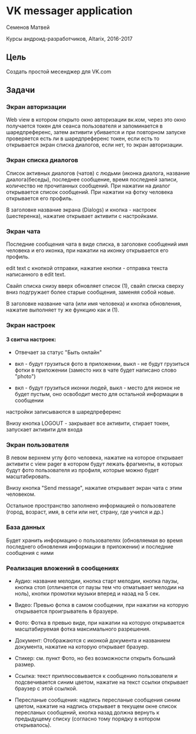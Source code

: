 # VK messager application

Семенов Матвей

Курсы андроид-разработчиков, Altarix, 2016-2017
 


## Цель

Создать простой месенджер для VK.com

## Задачи

### Экран авторизации

Web view в котором открыто окно авторизации вк.ком, через это окно получается токен для сеанса пользователя и запоминается в шаредпреференс, затем активити убивается и при повторном запуске проверяется есть ли в шаредпреференс токен, если есть то открывается экран списка диалогов, если нет, то экран авторизации.

### Экран списка диалогов

Список активных диалогов (чатов) с людьми (иконка диалога, название диалога(беседы), последнее сообщение, время последней записи, количество не прочитанных сообщений. При нажатии на диалог открывается список сообщений. При нажатии на фотку человека открывается его профиль.

В заголовке название экрана (Dialogs) и кнопка - настроек (шестеренка), нажатие открывает активити с настройками.

### Экран чата

Последние сообщения чата в виде списка, в заголовке сообщений имя человека и его иконка, при нажатии на иконку открывается его профиль.

edit text с кнопкой отправки, нажатие кнопки - отправка текста написанного в edit text.

Свайп списка снизу вверх обновляет список (1), свайп списка сверху вниз подгружает более старые сообщения, заменяя собой новые.

В заголовке название чата (или имя человека) и кнопка обновления, нажатие выполняет ту же функцию как и (1).

### Экран настроек

#### 3 свитча настроек: 

+ Отвечает за статус "Быть онлайн"

+ вкл - будут грузиться фото в приложении, выкл - не будут грузиться фотки в приложении (заместо них в чате будет написано слово "photo")

+ вкл - будут грузиться иконки людей, выкл - место для иконок не будет пустым, оно освободит место для остальной информации в сообщении

настройки записываются в шаредпреференс

Внизу кнопка LOGOUT - закрывает все активити, стирает токен, запускает активити для входа

### Экран пользователя

В левом верхнем углу фото человека, нажатие на которое открывает активити с view pager в котором будут лежать фрагменты, в которых будут фото пользователя из профиля, которые можно будет масштабировать.

Внизу кнопка "Send message", нажатие открывает экран чата с этим человеком.

Остальное пространство заполнено информацией о пользователе (город, возраст, имя, в сети или нет, страну, где учился и др.)

### База данных

Будет хранить информацию о пользователях (обновляемая во время последнего обновления информации в приложении) и последние сообщения с ними

### Реализация вложений в сообщениях

+ Аудио:
название мелодии, кнопка старт мелодии, кнопка паузы, кнопка стоп (отличается от паузы тем что отматывает мелодии на ноль), кнопки промотки музыки вперед и назад на 5 сек.

+ Видео:
Превью фотка в самом сообщении, при нажатии на которую открывается проигрыватель в бразуере.

+ Фото: 
Фотка в превью виде, при нажатии на которую открывается масштабируемая фотка максимального разрешения.

+ Документ:
Отображаются с иконкой документа и названием документа, нажатие на которую открывает бразуер.

+ Стикер: 
см. пункт Фото, но без возможности открыть больший размер.

+ Ссылка:
текст приплюсовывается к сообщению пользователя и подсвечивается синим цветом, нажатие на текст ссылки открывает браузер с этой ссылкой.

+ Пересланые сообщения:
надпись пересланые сообщения синим цветом, нажатие на надпись открывает в текущем окне список пересланых сообщений, кнопка назад должна вернуть к предыдущему списку (согласно тому порядку в котором открывалось).
